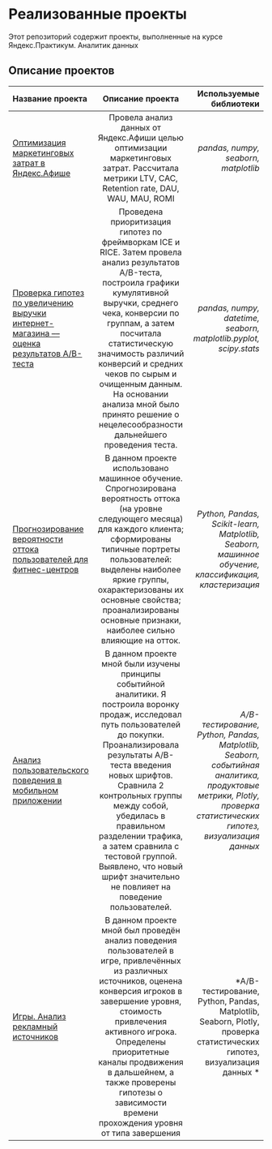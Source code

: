 # Реализованные проекты

Этот репозиторий содержит проекты, выполненные на курсе Яндекс.Практикум. Аналитик данных

## Описание проектов
  
| Название проекта  | Описание проекта  | Используемые библиотеки |
|:------------- |:---------------:| -------------:|
| [Оптимизация маркетинговых затрат в Яндекс.Афише](https://github.com/m1n3p8/Projects/tree/main/YandexAfishaProject)| Провела анализ данных от Яндекс.Афиши целью оптимизации маркетинговых затрат. Рассчитала метрики LTV, CAC, Retention rate, DAU, WAU, MAU, ROMI | *pandas, numpy, seaborn, matplotlib* |
| [Проверка гипотез по увеличению выручки интернет-магазина –– оценка результатов A/B-теста](https://github.com/m1n3p8/Projects/tree/main/ABtestProject)| Проведена приоритизация гипотез по фреймворкам ICE и RICE. Затем провела анализ результатов A/B-теста, построила графики кумулятивной выручки, среднего чека, конверсии по группам, а затем посчитала статистическую значимость различий конверсий и средних чеков по сырым и очищенным данным. На основании анализа мной было принято решение о нецелесообразности дальнейшего проведения теста.      | *pandas, numpy, datetime, seaborn, matplotlib.pyplot, scipy.stats* |
| [Прогнозирование вероятности оттока пользователей для фитнес-центров](https://github.com/m1n3p8/Projects/tree/main/ML)| В данном проекте использовано машинное обучение. Спрогнозирована вероятность оттока (на уровне следующего месяца) для каждого клиента; сформированы типичные портреты пользователей: выделены наиболее яркие группы, охарактеризованы их основные свойства; проанализированы основные признаки, наиболее сильно влияющие на отток.      | *Python, Pandas, Scikit-learn, Matplotlib, Seaborn, машинное обучение, классификация, кластеризация* |
| [Анализ пользовательского поведения в мобильном приложении](https://github.com/m1n3p8/Projects/tree/main/MobileAppProject)| В данном проекте мной были изучены принципы событийной аналитики. Я построила воронку продаж, исследовал путь пользователей до покупки. Проанализировала результаты A/B-теста введения новых шрифтов. Сравнила 2 контрольных группы между собой, убедилась в правильном разделении трафика, а затем сравнила с тестовой группой. Выявлено, что новый шрифт значительно не повлияет на поведение пользователей.| *A/B-тестирование, Python, Pandas, Matplotlib, Seaborn, событийная аналитика, продуктовые метрики, Plotly, проверка статистических гипотез, визуализация данных* |
| [Игры. Анализ рекламный источников](https://github.com/m1n3p8/Projects/tree/main/MobileAppProject)| В данном проекте мной был проведён анализ поведения пользователей в игре, привлечённых из различных источников, оценена конверсия игроков в завершение уровня, стоимость привлечения активного игрока. Определены приоритетные каналы продвижения в дальшейнем, а также проверены гипотезы о зависимости времени прохождения уровня от типа завершения | *A/B-тестирование, Python, Pandas, Matplotlib, Seaborn, Plotly, проверка статистических гипотез, визуализация данных * |
  
